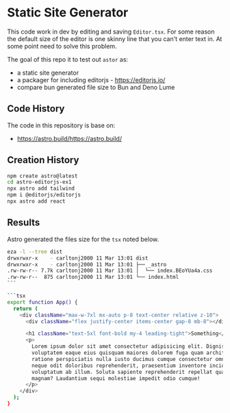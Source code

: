 # Static Site Generator

This code work in dev by editing and saving `Editor.tsx`.
For some reason the default size of the editor is one
skinny line that you can't enter text in.
At some point need to solve this problem.

The goal of this repo it to test out `astor` as:

- a static site generator
- a packager for including editorjs - https://editorjs.io/
- compare bun generated file size to Bun and Deno Lume

## Code History

The code in this repository is base on:

- https://astro.build/https://astro.build/

## Creation History

```bash
npm create astro@latest
cd astro-editorjs-ex1
npx astro add tailwind
npm i @editorjs/editorjs
npx astro add react
```

## Results

Astro generated the files size for the `tsx` noted below.

````bash
eza -l --tree dist
drwxrwxr-x    - carltonj2000 11 Mar 13:01 dist
drwxrwxr-x    - carltonj2000 11 Mar 13:01 ├── _astro
.rw-rw-r-- 7.7k carltonj2000 11 Mar 13:01 │  └── index.BEoYUa4a.css
.rw-rw-r--  875 carltonj2000 11 Mar 13:01 └── index.html
```

```tsx
export function App() {
  return (
    <div className="max-w-7xl mx-auto p-8 text-center relative z-10">
      <div className="flex justify-center items-center gap-8 mb-8"></div>

      <h1 className="text-5xl font-bold my-4 leading-tight">Something</h1>
      <p>
        Lorem ipsum dolor sit amet consectetur adipisicing elit. Dignissimos
        voluptatem eaque eius quisquam maiores dolorem fuga quam architecto
        ratione perspiciatis nulla iusto ducimus cumque consectetur omnis, quis
        neque odit doloribus reprehenderit, praesentium inventore incidunt
        voluptatum ab illum. Soluta sapiente reprehenderit repellat quas ex
        magnam? Laudantium sequi molestiae impedit odio cumque!
      </p>
    </div>
  );
}
````
